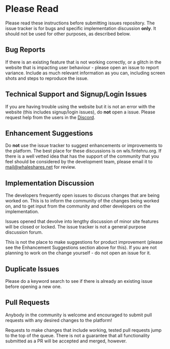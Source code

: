 # Please Read

Please read these instructions before submitting issues repository. 
The issue tracker is for bugs and specific implementation discussion **only**. 
It should not be used for other purposes, as described below.

## Bug Reports

If there is an existing feature that is not working correctly, or a glitch in the website that is impacting user behaviour - 
please open an issue to report variance. Include as much relevant information as you can, including screen shots and 
steps to reproduce the issue.

## Technical Support and Signup/Login Issues

If you are having trouble using the website but it is not an error with the website (this includes signup/login issues), 
do **not** open a issue. Please request help from the users in the [Discord](https://discord.gg/3pqBXKY).

## Enhancement Suggestions

Do **not** use the issue tracker to suggest enhancements or improvements to the platform. The best place for these
discussions is on wls.fintehru.org. If there is a well vetted idea that has the support of the community that you feel should
be considered by the development team, please email it to [mail@whaleshares.net](mailto:mail@whaleshares.net) for review.

## Implementation Discussion

The developers frequently open issues to discuss changes that are being worked on. This is to inform the community of 
the changes being worked on, and to get input from the community and other developers on the implementation.

Issues opened that devolve into lengthy discussion of minor site features will be closed or locked.  The issue tracker 
is not a general purpose discussion forum.

This is not the place to make suggestions for product improvement (please see the Enhancement Suggestions section above 
for this). If you are not planning to work on the change yourself - do not open an issue for it.

## Duplicate Issues

Please do a keyword search to see if there is already an existing issue before opening a new one.

## Pull Requests

Anybody in the community is welcome and encouraged to submit pull requests with any desired changes to the platform!

Requests to make changes that include working, tested pull requests jump to the top of the queue. 
There is not a guarantee that all functionality submitted as a PR will be accepted and merged, however.
